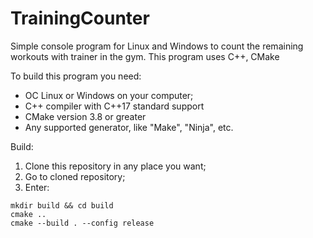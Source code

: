 # TrainingCounter
Simple console program for Linux and Windows to count the remaining workouts with trainer in the gym. This program uses C++, CMake

To build this program you need:

 * OC Linux or Windows on your computer;
 * C++ compiler with C++17 standard support
 * CMake version 3.8 or greater
 * Any supported generator, like "Make", "Ninja", etc.

Build:

1) Clone this repository in any place you want;
2) Go to cloned repository;
3) Enter:

```
mkdir build && cd build
cmake ..
cmake --build . --config release
```
